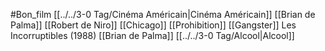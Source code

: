 
#Bon_film  [[../../3-0 Tag/Cinéma Américain|Cinéma Américain]] [[Brian de Palma]] [[Robert de Niro]] [[Chicago]] [[Prohibition]] [[Gangster]]
 Les Incorruptibles (1988) [[Brian de Palma]] [[../../3-0 Tag/Alcool|Alcool]] 

